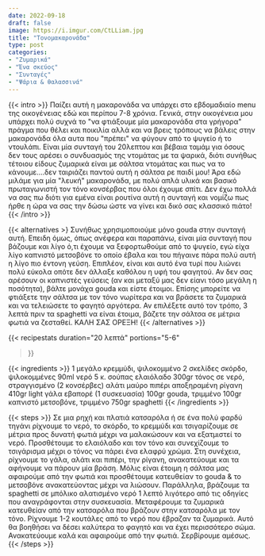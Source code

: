 ```yaml
---
date: 2022-09-18
draft: false
image: https://i.imgur.com/CtLLiam.jpg
title: "Τονομακαρονάδα"
type: post
categories:
- "Ζυμαρικά"
- "Ένα σκεύος"
- "Συνταγές"
- "Ψάρια & θαλασσινά"
---
```


{{< intro >}}
Παίζει αυτή η μακαρονάδα να υπάρχει στο εβδομαδιαίο menu της οικογένειας εδώ και περίπου 7-8 χρόνια. Γενικά, στην οικογένεια μου υπάρχει πολύ συχνά το "να φτιάξουμε μία μακαρονάδα στα γρήγορα" πράγμα που θέλει και ποικιλία αλλά και να βρεις τρόπους να βάλεις στην μακαρονάδα όλα αυτα που "πρέπει" να φύγουν από το ψυγείο ή το ντουλάπι. Είναι μία συνταγή του 20λεπτου και βέβαια ταμάμ για όσους δεν τους αρέσει ο συνδυασμός της ντομάτας με τα ψαρικά, διότι συνήθως τέτοιου είδους ζυμαρικά είναι με σάλτσα ντομάτας και πως να το κάνουμε....δεν ταιριάζει παντού αυτή η σάλτσα ρε παιδί μου! Άρα εδώ μιλάμε για μία "λευκή" μακαρονάδα, με πολύ απλά υλικά και βασικό πρωταγωνιστή τον τόνο κονσέρβας που όλοι έχουμε σπίτι. Δεν έχω πολλά να σας πω διότι για εμένα είναι ρουτίνα αυτή η συνταγή και νομίζω πως ήρθε η ώρα να σας την δώσω ώστε να γίνει και δικό σας κλασσικό πιάτο!
{{< /intro >}}

{{< alternatives >}
Συνήθως χρησιμοποιούμε μόνο gouda στην συνταγή αυτή. Επειδη όμως, όπως ανέφερα και παραπάνω, είναι μία συνταγή που βάζουμε και λίγο ό,τι έχουμε να ξεφορτωθούμε από το ψυγείο, εγώ είχα λίγο καπνιστό μετσοβόνε το οποίο έβαλα και του πήγαινε πάρα πολύ αυτή η λίγο πιο έντονη γεύση. Επιπλέον, είναι και αυτό ένα τυρί που λιώνει πολύ εύκολα οπότε δεν άλλαξε καθόλου η υφή του φαγητού. Αν δεν σας αρέσουν οι καπνιστές γεύσεις (αν και μεταξύ μας δεν είανι τόσο μεγάλη η ποσότητα), βάλτε μονάχα gouda και είστε έτοιμοι. Επίσης μπορείτε να φτιάξετε την σάλτσα με τον τόνο νωρίτερα και να βράσετε τα ζυμαρικά και να τελειώσετε το φαγητό αργότερα. Αν επιλέξετε αυτό τον τρόπο, 3 λεπτά πριν τα spaghetti να είναι έτοιμα, βάζετε την σάλτσα σε μέτρια φωτιά να ζεσταθεί. ΚΑΛΗ ΣΑΣ ΟΡΕΞΗ!
{{< /alternatives >}}

{{< recipestats 
    duration="20 λεπτά"
    portions="5-6"
>}}

{{< ingredients >}} 
1 μεγάλο κρεμμύδι, ψιλοκομμένο
2 σκελίδες σκόρδο, ψιλοκομμένες 
90ml νερό
5 κ. σούπας ελαιόλαδο
300gr τόνος σε νερό, στραγγισμένο (2 κονσέρβες)
αλάτι
μαύρο πιπέρι
αποξηραμένη ρίγανη
410gr light γάλα εβαπορέ (1 συσκευασία)
100gr gouda, τριμμένο
100gr καπνιστό μετσοβόνε, τριμμένο
750gr spaghetti
{{< /ingredients >}}

{{< steps >}}
Σε μια ρηχή και πλατιά κατσαρόλα ή σε ένα πολύ φαρδύ τηγάνι ρίχνουμε το νερό, το σκόρδο, το κρεμμύδι και τσιγαρίζουμε σε μέτρια προς δυνατή φωτιά μέχρι να μαλακώσουν και να εξατμιστεί το νερό.
Προσθέτουμε το ελαιόλαδο και τον τόνο και συνεχίζουμε το τσιγάρισμα μέχρι ο τόνος να πάρει ένα ελαφρύ χρώμα.
Στη συνέχεια, ρίχνουμε το γάλα, αλάτι και πιπέρι, την ρίγανη, ανακατεύουμε και τα αφήνουμε να πάρουν μία βράση.
Μόλις είναι έτοιμη η σάλτσα μας αφαιρούμε από την φωτιά και προσθέτουμε κατευθείαν το gouda & το μετσοβόνε ανακατεύοντας μέχρι να λιώσουν.
Παράλληλα, βράζουμε τα spaghetti σε μπόλικο αλατισμένο νερό 1 λεπτό λιγότερο από τις οδηγίες που αναγράφονται στην συσκευασία.
Μεταφέρουμε τα ζυμαρικά κατευθείαν από την κατσαρόλα που βράζουν στην κατσαρόλα με τον τόνο.
Ρίχνουμε 1-2 κουτάλες από το νερό που έβραζαν τα ζυμαρικά. Αυτό θα βοηθήσει να δέσει καλύτερα το φαγητό και να έχει περισσότερο σώμα.
Ανακατεύουμε καλά και αφαιρούμε από την φωτιά. Σερβίρουμε αμέσως.
{{< /steps >}}
